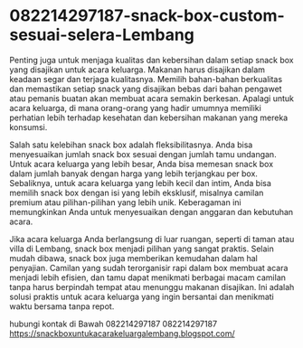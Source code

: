 # 082214297187-snack-box-custom-sesuai-selera-Lembang
Penting juga untuk menjaga kualitas dan kebersihan dalam setiap snack box yang disajikan untuk acara keluarga. Makanan harus disajikan dalam keadaan segar dan terjaga kualitasnya. Memilih bahan-bahan berkualitas dan memastikan setiap snack yang disajikan bebas dari bahan pengawet atau pemanis buatan akan membuat acara semakin berkesan. Apalagi untuk acara keluarga, di mana orang-orang yang hadir umumnya memiliki perhatian lebih terhadap kesehatan dan kebersihan makanan yang mereka konsumsi.

Salah satu kelebihan snack box adalah fleksibilitasnya. Anda bisa menyesuaikan jumlah snack box sesuai dengan jumlah tamu undangan. Untuk acara keluarga yang lebih besar, Anda bisa memesan snack box dalam jumlah banyak dengan harga yang lebih terjangkau per box. Sebaliknya, untuk acara keluarga yang lebih kecil dan intim, Anda bisa memilih snack box dengan isi yang lebih eksklusif, misalnya camilan premium atau pilihan-pilihan yang lebih unik. Keberagaman ini memungkinkan Anda untuk menyesuaikan dengan anggaran dan kebutuhan acara.

Jika acara keluarga Anda berlangsung di luar ruangan, seperti di taman atau villa di Lembang, snack box menjadi pilihan yang sangat praktis. Selain mudah dibawa, snack box juga memberikan kemudahan dalam hal penyajian. Camilan yang sudah terorganisir rapi dalam box membuat acara menjadi lebih efisien, dan tamu dapat menikmati berbagai macam camilan tanpa harus berpindah tempat atau menunggu makanan disajikan. Ini adalah solusi praktis untuk acara keluarga yang ingin bersantai dan menikmati waktu bersama tanpa repot.

hubungi kontak di Bawah
082214297187
082214297187
https://snackboxuntukacarakeluargalembang.blogspot.com/

